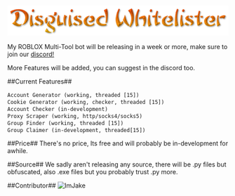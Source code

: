 ![](https://github.com/Zzaff/disguised-multibot/blob/main/logos/logo.png)


My ROBLOX Multi-Tool bot will be releasing in a week or more, make sure to join our [discord!](https://discord.gg/5ZuPsbJCKb)

More Features will be added, you can suggest in the discord too.

##Current Features##
```
Account Generator (working, threaded [15])
Cookie Generator (working, checker, threaded [15])
Account Checker (in-development)
Proxy Scraper (working, http/socks4/socks5)
Group Finder (working, threaded [15])
Group Claimer (in-development, threaded[15])
```

##Price##
There's no price, Its free and will probably be in-development for awhile.

##Source##
We sadly aren't releasing any source, there will be .py files but obfuscated, also .exe files but you probably trust .py more.


##Contributor##
![ImJake](https://www.foxhosting.ga/images/imjake.gif)
